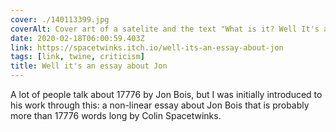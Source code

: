 ```yaml
---
cover: ./140113399.jpg
coverAlt: Cover art of a satelite and the text "What is it? Well It's an essay about Jon" with the subtitle "a non-linear twine essay about the creative arc of Jon Bois, starting from Progressive Boink, all the way to 17776 at SBnation"
date: 2020-02-18T06:00:59.403Z
link: https://spacetwinks.itch.io/well-its-an-essay-about-jon
tags: [link, twine, criticism]
title: Well it's an essay about Jon
---
```


A lot of people talk about 17776 by Jon Bois, but I was initially introduced to his work through this: a non-linear essay about Jon Bois that is probably more than 17776 words long by Colin Spacetwinks.
